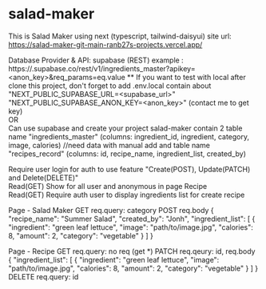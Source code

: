 # salad-maker
 This is Salad Maker using next (typescript, tailwind-daisyui)
 site url: https://salad-maker-git-main-ranb27s-projects.vercel.app/

Database Provider & API: supabase (REST)
example : https://<url>.supabase.co/rest/v1/ingredients_master?apikey=<anon_key>&req_params=eq.value
** If you want to test with local after clone this project, don't forget to add .env.local contain about
"NEXT_PUBLIC_SUPABASE_URL=<supabase_url>"
"NEXT_PUBLIC_SUPABASE_ANON_KEY=<anon_key>"
(contact me to get key) <br/>
OR <br/>
Can use supabase and create your project salad-maker contain 2 table name "ingredients_master" (columns: ingredient_id, ingredient, category, image, calories) //need data with manual add
and table name "recipes_record" (columns: id, recipe_name, ingredient_list, created_by) <br/>

Require user login for auth to use feature "Create(POST), Update(PATCH) and Delete(DELETE)" <br/>
Read(GET) Show for all user and anonymous in page Recipe <br/>
Read(GET) Require auth user to display ingredients list for create recipe

Page - Salad Maker
GET req.query: category
POST req.body
{
    "recipe_name": "Summer Salad",
    "created_by": "Jonh",
    "ingredient_list": [
        {
            "ingredient": "green leaf lettuce",
            "image": "path/to/image.jpg",
            "calories": 8,
            "amount": 2,
            "category": "vegetable"
        }
    ]
}

Page - Recipe
GET req.query: no req (get *)
PATCH req.qeury: id, req.body
{
    "ingredient_list": [
        {
            "ingredient": "green leaf lettuce",
            "image": "path/to/image.jpg",
            "calories": 8,
            "amount": 2,
            "category": "vegetable"
        }
    ]
}
DELETE req.query: id
